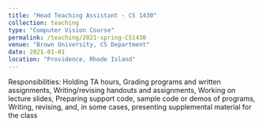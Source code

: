 ```yaml
---
title: "Head Teaching Assistant - CS 1430"
collection: teaching
type: "Computer Vision Course"
permalink: /teaching/2021-spring-CS1430
venue: "Brown University, CS Department"
date: 2021-01-01
location: "Providence, Rhode Island"
---
```


Responsibilities: Holding TA hours, Grading programs and written assignments, Writing/revising handouts and assignments, Working on lecture slides, Preparing support code, sample code or demos of programs, Writing, revising, and, in some cases,
presenting supplemental material for the class
